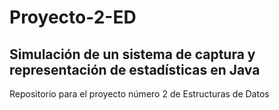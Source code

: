 # Proyecto-2-ED
## Simulación de un sistema de captura y representación de estadísticas en Java
Repositorio para el proyecto número 2 de Estructuras de Datos

